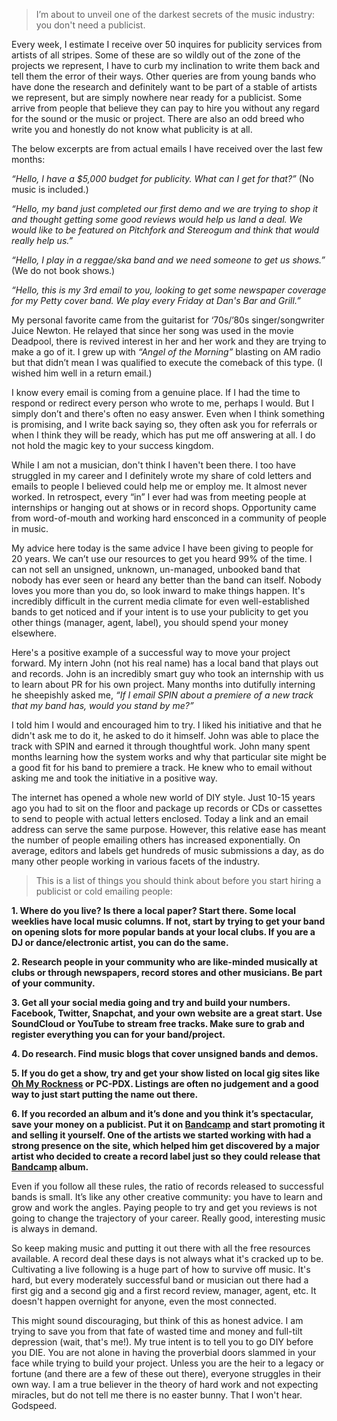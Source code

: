 >I’m about to unveil one of the darkest secrets of the music industry: you don't need a publicist. 
 
Every week, I estimate I receive over 50 inquires for publicity services from artists of all stripes. Some of these are so wildly out of the zone of the projects we represent, I have to curb my inclination to write them back and tell them the error of their ways. Other queries are from young bands who have done the research and definitely want to be part of a stable of artists we represent, but are simply nowhere near ready for a publicist. Some arrive from people that believe they can pay to hire you without any regard for the sound or the music or project. There are also an odd breed who write you and honestly do not know what publicity is at all.
 
The below excerpts are from actual emails I have received over the last few months:
 
*“Hello, I have a $5,000 budget for publicity. What can I get for that?”* (No music is included.)
 
*“Hello, my band just completed our first demo and we are trying to shop it and thought getting some good reviews would help us land a deal. We would like to be featured on Pitchfork and Stereogum and think that would really help us.”*
 
*“Hello, I play in a reggae/ska band and we need someone to get us shows.”* (We do not book shows.)
 
*“Hello, this is my 3rd email to you, looking to get some newspaper coverage for my Petty cover band. We play every Friday at Dan's Bar and Grill.”*
 
My personal favorite came from the guitarist for ‘70s/’80s singer/songwriter Juice Newton. He relayed that since her song was used in the movie Deadpool, there is revived interest in her and her work and they are trying to make a go of it. I grew up with *“Angel of the Morning”* blasting on AM radio but that didn’t mean I was qualified to execute the comeback of this type. (I wished him well in a return email.)
 
I know every email is coming from a genuine place. If I had the time to respond or redirect every person who wrote to me, perhaps I would. But I simply don’t and there's often no easy answer. Even when I think something is promising, and I write back saying so, they often ask you for referrals or when I think they will be ready, which has put me off answering at all. I do not hold the magic key to your success kingdom.
  
While I am not a musician, don't think I haven't been there. I too have struggled in my career and I definitely wrote my share of cold letters and emails to people I believed could help me or employ me. It almost never worked. In retrospect, every “in” I ever had was from meeting people at internships or hanging out at shows or in record shops. Opportunity came from word-of-mouth and working hard ensconced in a community of people in music.
 
My advice here today is the same advice I have been giving to people for 20 years. We can’t use our resources to get you heard 99% of the time. I can not sell an unsigned, unknown, un-managed, unbooked band that nobody has ever seen or heard any better than the band can itself. Nobody loves you more than you do, so look inward to make things happen. It's incredibly difficult in the current media climate for even well-established bands to get noticed and if your intent is to use your publicity to get you other things (manager, agent, label), you should spend your money elsewhere.
 
Here's a positive example of a successful way to move your project forward. My intern John (not his real name) has a local band that plays out and records. John is an incredibly smart guy who took an internship with us to learn about PR for his own project. Many months into dutifully interning he sheepishly asked me, *“If I email SPIN about a premiere of a new track that my band has, would you stand by me?”*

I told him I would and encouraged him to try. I liked his initiative and that he didn't ask me to do it, he asked to do it himself. John was able to place the track with SPIN and earned it through thoughtful work. John many spent months learning how the system works and why that particular site might be a good fit for his band to premiere a track. He knew who to email without asking me and took the initiative in a positive way.
 
The internet has opened a whole new world of DIY style. Just 10-15 years ago you had to sit on the floor and package up records or CDs or cassettes to send to people with actual letters enclosed. Today a link and an email address can serve the same purpose. However, this relative ease has meant the number of people emailing others has increased exponentially. On average, editors and labels get hundreds of music submissions a day, as do many other people working in various facets of the industry.
 
>This is a list of things you should think about before you start hiring a publicist or cold emailing people:
 
**1. 	Where do you live? Is there a local paper? Start there. Some local weeklies have local music columns. If not, start by trying to get your band on opening slots for more popular bands at your local clubs. If you are a DJ or dance/electronic artist, you can do the same.**

**2. 	Research people in your community who are like-minded musically at clubs or through newspapers, record stores and other musicians. Be part of your community.**

**3. 	Get all your social media going and try and build your numbers. Facebook, Twitter, Snapchat, and your own website are a great start. Use SoundCloud or YouTube to stream free tracks. Make sure to grab and register everything you can for your band/project.**

**4. 	Do research. Find music blogs that cover unsigned bands and demos.**

**5. 	If you do get a show, try and get your show listed on local gig sites like [Oh My Rockness](http://ohmyrockness.com/) or PC-PDX. Listings are often no judgement and a good way to just start putting the name out there.**

**6. 	If you recorded an album and it’s done and you think it’s spectacular, save your money on a publicist. Put it on [Bandcamp](https://bandcamp.com/) and start promoting it and selling it yourself. One of the artists we started working with had a strong presence on the site, which helped him get discovered by a major artist who decided to create a record label just so they could release that [Bandcamp](https://bandcamp.com/) album.**
 
Even if you follow all these rules, the ratio of records released to successful bands is small. It’s like any other creative community: you have to learn and grow and work the angles. Paying people to try and get you reviews is not going to change the trajectory of your career. Really good, interesting music is always in demand. 

So keep making music and putting it out there with all the free resources available. A record deal these days is not always what it's cracked up to be. Cultivating a live following is a huge part of how to survive off music. It's hard, but every moderately successful band or musician out there had a first gig and a second gig and a first record review, manager, agent, etc. It doesn't happen overnight for anyone, even the most connected.
 
This might sound discouraging, but think of this as honest advice. I am trying to save you from that fate of wasted time and money and full-tilt depression (wait, that's me!). My true intent is to tell you to go DIY before you DIE. You are not alone in having the proverbial doors slammed in your face while trying to build your project. Unless you are the heir to a legacy or fortune (and there are a few of these out there), everyone struggles in their own way. I am a true believer in the theory of hard work and not expecting miracles, but do not tell me there is no easter bunny. That I won't hear. Godspeed.
